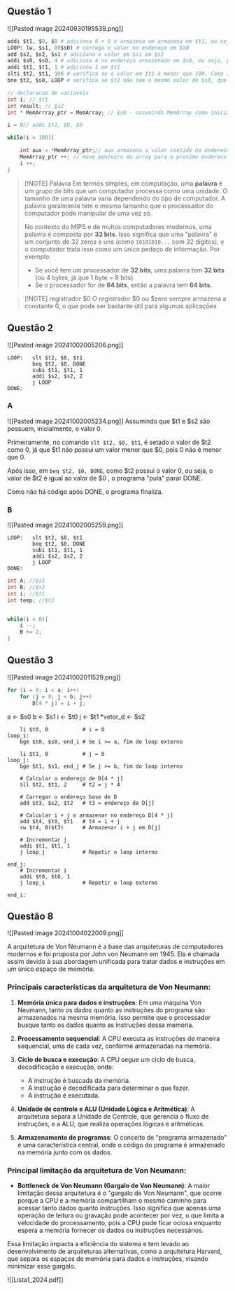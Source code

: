 
## Questão 1

![[Pasted image 20240930195539.png]]
```python fold title:analysis_q1.asm
addi $t1, $0, $0 # adiciona 0 + 0 e armazena em armazena em $t1, ou seja, atribui 0 a $t1
LOOP: lw, $s1, 0($s0) # carrega o valor no endereço em $s0 
add $s2, $s2, $s1 # adiciona o valor em $s1 em $s2
addi $s0, $s0, 4 # adiciona 4 no endereço armazenado em $s0, ou seja, pula para o endereço do próximo elemento do array de inteiros, já que inteiros ocupam 32 bits = 4 bytes
addi $t1, $t1, 1 # adiciona 1 em $t1
slti $t2, $t1, 100 # verifica se o valor em $t1 é menor que 100. Caso seja, armazena 1 em $t2, caso contrário $t2 terá 0.
bne $t2, $s0, LOOP # verifica se $t2 não tem o mesmo valor de $s0, que é 0. Caso não seja igual (branch not equal), volta para LOOP
```

```c fold title:resposta_q1.c
// declaracao de variaveis
int i; // $t1
int result; // $s2 
int * MemArrray_ptr = MemArray; // $s0 - assumindo MemArray como inicializado

i = 0// addi $t1, $0, $0

while(i < 100){

	int aux = *MemArray_ptr;// aux armazena o valor contido no endereco apontado por MemArray_ptr (ponteiros apontam para o tamanho inteiro do dado, entao ao incrementar passamos para o proximo inteiro na memoria, que, no caso de um array, é o proximo elemento do array)
	MemArray_ptr ++; // move ponteiro do array para o proximo endereco
	i ++;
}
```


> [!NOTE] Palavra
>Em termos simples, em computação, uma **palavra** é um grupo de bits que um computador processa como uma unidade. O tamanho de uma palavra varia dependendo do tipo de computador. A palavra geralmente tem o mesmo tamanho que o processador do computador pode manipular de uma vez só.
>
> No contexto do MIPS e de muitos computadores modernos, uma palavra é composta por **32 bits**. Isso significa que uma "palavra" é um conjunto de 32 zeros e uns (como `10101010...` com 32 dígitos), e o computador trata isso como um único pedaço de informação.
> Por exemplo:
> -  Se você tem um processador de **32 bits**, uma palavra tem **32 bits** (ou 4 bytes, já que 1 byte = 8 bits).
> - Se o processador for de **64 bits**, então a palavra tem **64 bits**.


> [!NOTE] registrador $0
> O registrador $0 ou $zero sempre armazena a constante 0, o que pode ser bastante útil para algumas aplicações



## Questão 2

![[Pasted image 20241002005206.png]]


```
LOOP:   slt $t2, $0, $t1 
        beq $t2, $0, DONE
        subi $t1, $t1, 1
        addi $s2, $s2, 2
        j LOOP
DONE:
```
### A
![[Pasted image 20241002005234.png]]
Assumindo que $t1 e $s2 são possuem, inicialmente, o valor 0.



Primeiramente, no comando `slt $t2, $0, $t1`, é setado o valor de $t2 como 0, já que $t1 não possui um valor menor que $0, pois 0 não é menor que 0. 

Após isso, em `beq $t2, $0, DONE`, como $t2 possui o valor 0, ou seja, o valor de $t2 é igual ao valor de $0 , o programa "pula" parar DONE.

Como não há código após DONE, o programa finaliza.
### B
![[Pasted image 20241002005259.png]]

```
LOOP:   slt $t2, $0, $t1 
        beq $t2, $0, DONE
        subi $t1, $t1, 1
        addi $s2, $s2, 2
        j LOOP
DONE:
```

```c fold resolucao_q2_b.c
int A; //$s1
int B; //$s2
int i; //$t1
int temp; //$t2


while(i < 0){
	i --;
	B += 2;
}
```


## Questão 3
![[Pasted image 20241002011529.png]]

```c
for (i = 0; i < a; i++) 
    for (j = 0; j < b; j++)
        D[4 * j] = i + j;

```

a <- $s0 
b <- $s1
i <- $t0
j <- $t1
\*vetor_d <- $s2

``` assembly
    li $t0, 0           # i = 0
loop_i:
    bge $t0, $s0, end_i # Se i >= a, fim do loop externo

    li $t1, 0           # j = 0
loop_j:
    bge $t1, $s1, end_j # Se j >= b, fim do loop interno

    # Calcular o endereço de D[4 * j]
    sll $t2, $t1, 2     # t2 = j * 4

    # Carregar o endereço base de D
    add $t3, $s2, $t2   # t3 = endereço de D[j]

    # Calcular i + j e armazenar no endereço D[4 * j]
    add $t4, $t0, $t1   # t4 = i + j
    sw $t4, 0($t3)      # Armazenar i + j em D[j]

    # Incrementar j
    addi $t1, $t1, 1
    j loop_j            # Repetir o loop interno

end_j:
    # Incrementar i
    addi $t0, $t0, 1
    j loop_i            # Repetir o loop externo

end_i:
```


##  Questão 8
![[Pasted image 20241004022009.png]]

A arquitetura de Von Neumann é a base das arquiteturas de computadores modernos e foi proposta por John von Neumann em 1945. Ela é chamada assim devido à sua abordagem unificada para tratar dados e instruções em um único espaço de memória.

### Principais características da arquitetura de Von Neumann:
1. **Memória única para dados e instruções**: Em uma máquina Von Neumann, tanto os dados quanto as instruções do programa são armazenados na mesma memória. Isso permite que o processador busque tanto os dados quanto as instruções dessa memória.
   
2. **Processamento sequencial**: A CPU executa as instruções de maneira sequencial, uma de cada vez, conforme armazenadas na memória.

3. **Ciclo de busca e execução**: A CPU segue um ciclo de busca, decodificação e execução, onde:
   - A instrução é buscada da memória.
   - A instrução é decodificada para determinar o que fazer.
   - A instrução é executada.
   
4. **Unidade de controle e ALU (Unidade Lógica e Aritmética)**: A arquitetura separa a Unidade de Controle, que gerencia o fluxo de instruções, e a ALU, que realiza operações lógicas e aritméticas.

5. **Armazenamento de programas**: O conceito de "programa armazenado" é uma característica central, onde o código do programa é armazenado na memória junto com os dados.

### Principal limitação da arquitetura de Von Neumann:
- **Bottleneck de Von Neumann (Gargalo de Von Neumann)**: A maior limitação dessa arquitetura é o "gargalo de Von Neumann", que ocorre porque a CPU e a memória compartilham o mesmo caminho para acessar tanto dados quanto instruções. Isso significa que apenas uma operação de leitura ou gravação pode acontecer por vez, o que limita a velocidade do processamento, pois a CPU pode ficar ociosa enquanto espera a memória fornecer os dados ou instruções necessários.

Essa limitação impacta a eficiência do sistema e tem levado ao desenvolvimento de arquiteturas alternativas, como a arquitetura Harvard, que separa os espaços de memória para dados e instruções, visando minimizar esse gargalo.






![[Lista1_2024.pdf]]